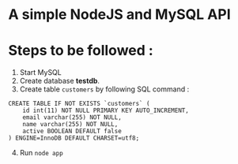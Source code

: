 # A simple NodeJS and MySQL API
# Steps to be followed :
1. Start MySQL
2. Create database __testdb__.
3. Create table `customers` by following SQL command :
```
CREATE TABLE IF NOT EXISTS `customers` (
    id int(11) NOT NULL PRIMARY KEY AUTO_INCREMENT,
    email varchar(255) NOT NULL,
    name varchar(255) NOT NULL,
    active BOOLEAN DEFAULT false
) ENGINE=InnoDB DEFAULT CHARSET=utf8;
```
4. Run `node app`
